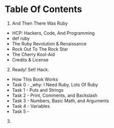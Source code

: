 # Table Of Contents
1. And Then There Was Ruby

  * HCP: Hackers, Code, And Programming
  * def ruby
  * The Ruby Revolution & Renaissance
  * Rock Out To The Rock Star
  * The Cherry Kool-Aid
  * Credits & License

2. Ready! Set! Hack.

  * How This Book Works
  * Task 0 - \_why: I Need Ruby, Lots Of Ruby
  * Task 1 - Puts and Strings
  * Task 2 - Print, Comments, and Backslash
  * Task 3 - Numbers, Basic Math, and Arguments
  * Task 4 - Variables
  * Task 5 - 

3. 
